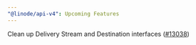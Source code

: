 ```yaml
---
"@linode/api-v4": Upcoming Features
---
```


Clean up Delivery Stream and Destination interfaces ([#13038](https://github.com/linode/manager/pull/13038))
